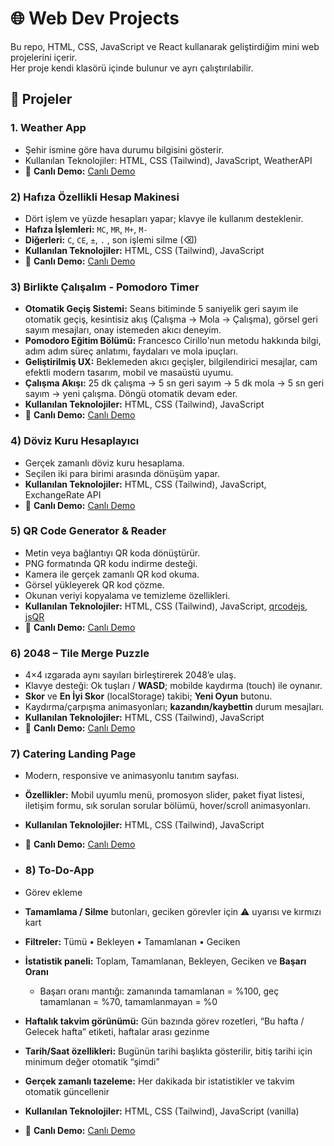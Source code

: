 # 🌐 Web Dev Projects

Bu repo, HTML, CSS, JavaScript ve React kullanarak geliştirdiğim mini web projelerini içerir.  
Her proje kendi klasörü içinde bulunur ve ayrı çalıştırılabilir.

## 📌 Projeler

### 1. Weather App
- Şehir ismine göre hava durumu bilgisini gösterir.
- Kullanılan Teknolojiler: HTML, CSS (Tailwind), JavaScript, WeatherAPI
- 🔗 **Canlı Demo:** <a href="https://buraksanck.github.io/web-dev-projects/weather-app/index.html">Canlı Demo</a>

### 2) Hafıza Özellikli Hesap Makinesi
- Dört işlem ve yüzde hesapları yapar; klavye ile kullanım desteklenir.
- **Hafıza İşlemleri:** `MC`, `MR`, `M+`, `M-`  
- **Diğerleri:** `C`, `CE`, `±`, `.` , son işlemi silme (⌫)
- **Kullanılan Teknolojiler:** HTML, CSS (Tailwind), JavaScript
- 🔗 **Canlı Demo:** <a href="https://buraksanck.github.io/web-dev-projects/calculator/index.html">Canlı Demo</a>

### 3) Birlikte Çalışalım - Pomodoro Timer
- **Otomatik Geçiş Sistemi:** Seans bitiminde 5 saniyelik geri sayım ile otomatik geçiş, kesintisiz akış (Çalışma → Mola → Çalışma), görsel geri sayım mesajları, onay istemeden akıcı deneyim.  
- **Pomodoro Eğitim Bölümü:** Francesco Cirillo'nun metodu hakkında bilgi, adım adım süreç anlatımı, faydaları ve mola ipuçları.  
- **Geliştirilmiş UX:** Beklemeden akıcı geçişler, bilgilendirici mesajlar, cam efektli modern tasarım, mobil ve masaüstü uyumu.  
- **Çalışma Akışı:** 25 dk çalışma → 5 sn geri sayım → 5 dk mola → 5 sn geri sayım → yeni çalışma. Döngü otomatik devam eder.  
- **Kullanılan Teknolojiler:** HTML, CSS (Tailwind), JavaScript  
- 🔗 **Canlı Demo:** <a href="https://buraksanck.github.io/web-dev-projects/pomodoro-timer/index.html">Canlı Demo</a>

### 4) Döviz Kuru Hesaplayıcı
- Gerçek zamanlı döviz kuru hesaplama.
- Seçilen iki para birimi arasında dönüşüm yapar.
- **Kullanılan Teknolojiler:** HTML, CSS (Tailwind), JavaScript, ExchangeRate API
- 🔗 **Canlı Demo:** <a href="https://buraksanck.github.io/web-dev-projects/exchange-currency/index.html">Canlı Demo</a>

### 5) QR Code Generator & Reader
- Metin veya bağlantıyı QR koda dönüştürür.
- PNG formatında QR kodu indirme desteği.
- Kamera ile gerçek zamanlı QR kod okuma.
- Görsel yükleyerek QR kod çözme.
- Okunan veriyi kopyalama ve temizleme özellikleri.
- **Kullanılan Teknolojiler:** HTML, CSS (Tailwind), JavaScript, [qrcodejs](https://github.com/davidshimjs/qrcodejs), [jsQR](https://github.com/cozmo/jsQR)  
- 🔗 **Canlı Demo:** <a href="https://buraksanck.github.io/web-dev-projects/qr-code-generator/index.html">Canlı Demo</a>

### 6) 2048 – Tile Merge Puzzle
- 4×4 ızgarada aynı sayıları birleştirerek 2048’e ulaş.
- Klavye desteği: Ok tuşları / **WASD**; mobilde kaydırma (touch) ile oynanır.
- **Skor** ve **En İyi Skor** (localStorage) takibi; **Yeni Oyun** butonu.
- Kaydırma/çarpışma animasyonları; **kazandın/kaybettin** durum mesajları.
- **Kullanılan Teknolojiler:** HTML, CSS (Tailwind), JavaScript  
- 🔗 **Canlı Demo:** <a href="https://buraksanck.github.io/web-dev-projects/2048/index.html">Canlı Demo</a>

### 7) Catering Landing Page
- Modern, responsive ve animasyonlu tanıtım sayfası.
- **Özellikler:** Mobil uyumlu menü, promosyon slider, paket fiyat listesi, iletişim formu, sık sorulan sorular bölümü, hover/scroll animasyonları.
- **Kullanılan Teknolojiler:** HTML, CSS (Tailwind), JavaScript
- 🔗 **Canlı Demo:** [Canlı Demo](https://buraksanck.github.io/web-dev-projects/catering-landing-page/index.html)

- ### 8) To-Do-App
- Görev ekleme
- **Tamamlama / Silme** butonları, geciken görevler için ⚠️ uyarısı ve kırmızı kart
- **Filtreler:** Tümü • Bekleyen • Tamamlanan • Geciken
- **İstatistik paneli:** Toplam, Tamamlanan, Bekleyen, Geciken ve **Başarı Oranı**  
  - Başarı oranı mantığı: zamanında tamamlanan = %100, geç tamamlanan = %70, tamamlanmayan = %0
- **Haftalık takvim görünümü:** Gün bazında görev rozetleri, “Bu hafta / Gelecek hafta” etiketi, haftalar arası gezinme
- **Tarih/Saat özellikleri:** Bugünün tarihi başlıkta gösterilir, bitiş tarihi için minimum değer otomatik “şimdi”
- **Gerçek zamanlı tazeleme:** Her dakikada bir istatistikler ve takvim otomatik güncellenir
- **Kullanılan Teknolojiler:** HTML, CSS (Tailwind), JavaScript (vanilla)
- 🔗 **Canlı Demo:** <a href="to-do-app/index.html">Canlı Demo</a>
